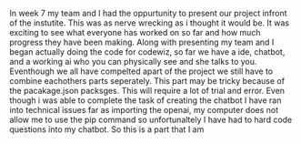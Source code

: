 In week 7 my team and I had the oppurtunity to present our project infront of the instutite. This was as nerve wrecking as i thought it would be. It was exciting to see what everyone has worked on so far and how much progress they have been making.
Along with presenting my team and I began actually doing the code for codewiz, so far we have a ide, chatbot, and a working ai who you can physically see and she talks to you. Eventhough we all have compelted apart of the project we still have to combine eachothers parts seperately. This part may be tricky because of the pacakage.json packsges. This will require a lot of trial and error. 
Even though i was able to complete the task of creating the chatbot I have ran into technical issues far as importing the openai, my computer does not allow me to use the pip command so unfortunaltely I have had to hard code questions into my chatbot. So this is a part that I am 
